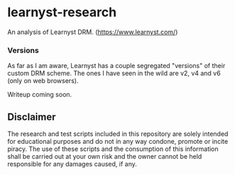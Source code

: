 # learnyst-research
An analysis of Learnyst DRM. (https://www.learnyst.com/)

### Versions
As far as I am aware, Learnyst has a couple segregated "versions" of their custom DRM scheme. 
The ones I have seen in the wild are v2, v4 and v6 (only on web browsers).

Writeup coming soon.

## Disclaimer
The research and test scripts included in this repository are solely intended for educational purposes and do not in any way condone, promote or incite piracy. The use of these scripts and the consumption of this information shall be carried out at your own risk and the owner cannot be held responsible for any damages caused, if any.